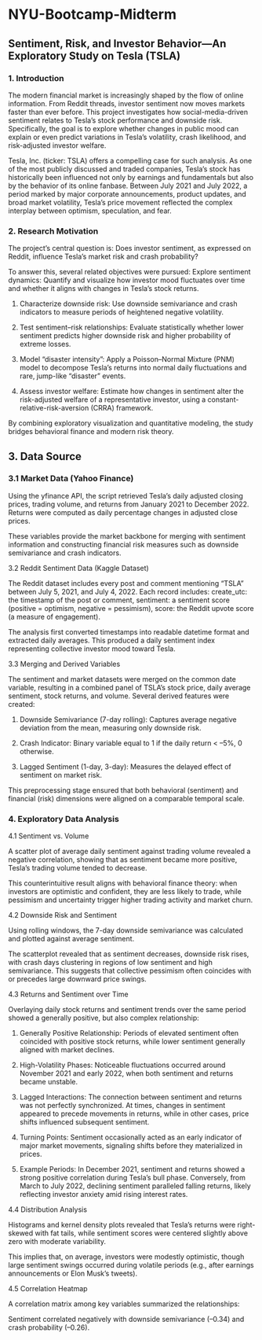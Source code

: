 # NYU-Bootcamp-Midterm

## Sentiment, Risk, and Investor Behavior—An Exploratory Study on Tesla (TSLA)
### 1. Introduction
The modern financial market is increasingly shaped by the flow of online information. From Reddit threads, investor sentiment now moves markets faster than ever before. This project investigates how social-media-driven sentiment relates to Tesla’s stock performance and downside risk. Specifically, the goal is to explore whether changes in public mood can explain or even predict variations in Tesla’s volatility, crash likelihood, and risk-adjusted investor welfare.

Tesla, Inc. (ticker: TSLA) offers a compelling case for such analysis. As one of the most publicly discussed and traded companies, Tesla’s stock has historically been influenced not only by earnings and fundamentals but also by the behavior of its online fanbase. Between July 2021 and July 2022, a period marked by major corporate announcements, product updates, and broad market volatility, Tesla’s price movement reflected the complex interplay between optimism, speculation, and fear.

### 2. Research Motivation

The project’s central question is:
Does investor sentiment, as expressed on Reddit, influence Tesla’s market risk and crash probability?

To answer this, several related objectives were pursued:
Explore sentiment dynamics: Quantify and visualize how investor mood fluctuates over time and whether it aligns with changes in Tesla’s stock returns.

1. Characterize downside risk: Use downside semivariance and crash indicators to measure periods of heightened negative volatility.

2. Test sentiment–risk relationships: Evaluate statistically whether lower sentiment predicts higher downside risk and higher probability of extreme losses.

3. Model “disaster intensity”: Apply a Poisson–Normal Mixture (PNM) model to decompose Tesla’s returns into normal daily fluctuations and rare, jump-like “disaster” events.

4. Assess investor welfare: Estimate how changes in sentiment alter the risk-adjusted welfare of a representative investor, using a constant-relative-risk-aversion (CRRA) framework.

By combining exploratory visualization and quantitative modeling, the study bridges behavioral finance and modern risk theory.

## 3. Data Source
### 3.1 Market Data (Yahoo Finance)

Using the yfinance API, the script retrieved Tesla’s daily adjusted closing prices, trading volume, and returns from January 2021 to December 2022. Returns were computed as daily percentage changes in adjusted close prices.

These variables provide the market backbone for merging with sentiment information and constructing financial risk measures such as downside semivariance and crash indicators.

3.2 Reddit Sentiment Data (Kaggle Dataset)

The Reddit dataset includes every post and comment mentioning “TSLA” between July 5, 2021, and July 4, 2022. Each record includes: create_utc: the timestamp of the post or comment, sentiment: a sentiment score (positive = optimism, negative = pessimism), score: the Reddit upvote score (a measure of engagement).

The analysis first converted timestamps into readable datetime format and extracted daily averages.
This produced a daily sentiment index representing collective investor mood toward Tesla.

3.3 Merging and Derived Variables

The sentiment and market datasets were merged on the common date variable, resulting in a combined panel of TSLA’s stock price, daily average sentiment, stock returns, and volume. Several derived features were created:

1. Downside Semivariance (7-day rolling): Captures average negative deviation from the mean, measuring only downside risk.

2. Crash Indicator: Binary variable equal to 1 if the daily return < –5%, 0 otherwise.

3. Lagged Sentiment (1-day, 3-day): Measures the delayed effect of sentiment on market risk.

This preprocessing stage ensured that both behavioral (sentiment) and financial (risk) dimensions were aligned on a comparable temporal scale.

### 4. Exploratory Data Analysis

4.1 Sentiment vs. Volume

A scatter plot of average daily sentiment against trading volume revealed a negative correlation, showing that as sentiment became more positive, Tesla’s trading volume tended to decrease.

This counterintuitive result aligns with behavioral finance theory: when investors are optimistic and confident, they are less likely to trade, while pessimism and uncertainty trigger higher trading activity and market churn.

4.2 Downside Risk and Sentiment

Using rolling windows, the 7-day downside semivariance was calculated and plotted against average sentiment.

The scatterplot revealed that as sentiment decreases, downside risk rises, with crash days clustering in regions of low sentiment and high semivariance. This suggests that collective pessimism often coincides with or precedes large downward price swings.

4.3 Returns and Sentiment over Time

Overlaying daily stock returns and sentiment trends over the same period showed a generally positive, but also complex relationship:

1. Generally Positive Relationship: Periods of elevated sentiment often coincided with positive stock returns, while lower sentiment generally aligned with market declines.
   
2. High-Volatility Phases: Noticeable fluctuations occurred around November 2021 and early 2022, when both sentiment and returns became unstable.
  
3. Lagged Interactions: The connection between sentiment and returns was not perfectly synchronized. At times, changes in sentiment appeared to precede movements in returns, while in other cases, price shifts influenced subsequent sentiment.
 
4. Turning Points: Sentiment occasionally acted as an early indicator of major market movements, signaling shifts before they materialized in prices.
   
5. Example Periods: In December 2021, sentiment and returns showed a strong positive correlation during Tesla’s bull phase. Conversely, from March to July 2022, declining sentiment paralleled falling returns, likely reflecting investor anxiety amid rising interest rates.

4.4 Distribution Analysis

Histograms and kernel density plots revealed that Tesla’s returns were right-skewed with fat tails, while sentiment scores were centered slightly above zero with moderate variability.

This implies that, on average, investors were modestly optimistic, though large sentiment swings occurred during volatile periods (e.g., after earnings announcements or Elon Musk’s tweets).

4.5 Correlation Heatmap

A correlation matrix among key variables summarized the relationships:

Sentiment correlated negatively with downside semivariance (–0.34) and crash probability (–0.26).

